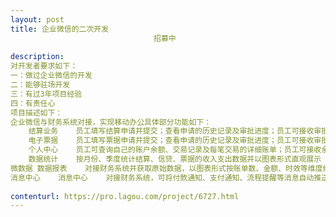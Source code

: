 ```yaml
---                
layout: post       
title: 企业微信的二次开发
                                招募中
           
description: 
对开发者要求如下：
一：做过企业微信的开发
二：能够驻场开发
三：有过3年项目经验
四：有责任心
项目描述如下：
企业微信与财务系统对接，实现移动办公具体部分功能如下：
	结算业务	员工填写结算申请并提交；查看申请的历史记录及审批进度；员工可接收审批提醒、进度提醒
	电子票据	员工填写票据申请并提交；查看申请的历史记录及审批进度；员工可接收审批提醒、进度提醒
	个人中心	员工可查询自己的账户余额、交易记录及每笔交易的详细账单；员工可接收余额变动消息提醒
	数据统计	按月份、季度统计结算、信贷、票据的收入支出数据并以图表形式直观展示
微数据	数据报表	对接财务系统并获取原始数据，以图表形式按账单数、金额、时效等维度统计分析各地区的交易情况
消息中心	消息中心	对接财务系统，可将付款通知、支付通知、流程提醒等消息自动推送到对应的人员
     
contenturl: https://pro.lagou.com/project/6727.html      
---                 
```

